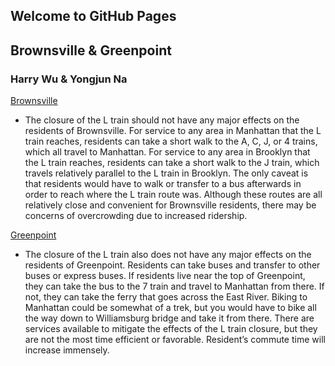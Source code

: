 ## Welcome to GitHub Pages

## Brownsville & Greenpoint
### Harry Wu & Yongjun Na

[Brownsville](https://konstantsmh.github.io/konstantsmh.github.io/)

- The closure of the L train should not have any major effects on the residents of Brownsville. For service to any area in Manhattan that the L train reaches, residents can take a short walk to the A, C, J, or 4 trains, which all travel to Manhattan. For service to any area in Brooklyn that the L train reaches, residents can take a short walk to the J train, which travels relatively parallel to the L train in Brooklyn. The only caveat is that residents would have to walk or transfer to a bus afterwards in order to reach where the L train route was. Although these routes are all relatively close and convenient for Brownsville residents, there may be concerns of overcrowding due to increased ridership. 

[Greenpoint](https://nahyongjun.github.io/Greenpoint/)

- The closure of the L train also does not have any major effects on the residents of Greenpoint. Residents can take buses and transfer to other buses or express buses. If residents live near the top of Greenpoint, they can take the bus to the 7 train and travel to Manhattan from there. If not, they can take the ferry that goes across the East River. Biking to Manhattan could be somewhat of a trek, but you would have to bike all the way down to Williamsburg bridge and take it from there. There are services available to mitigate the effects of the L train closure, but they are not the most time efficient or favorable. Resident’s commute time will increase immensely. 
